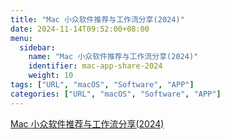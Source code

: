 ```yaml
---
title: "Mac 小众软件推荐与工作流分享(2024)"
date: 2024-11-14T09:52:00+08:00
menu:
  sidebar:
    name: "Mac 小众软件推荐与工作流分享(2024)"
    identifier: mac-app-share-2024
    weight: 10
tags: ["URL", "macOS", "Software", "APP"]
categories: ["URL", "macOS", "Software", "APP"]
---
```


[Mac 小众软件推荐与工作流分享(2024)](https://blog.ursb.me/posts/mac-app-share-2024/)
